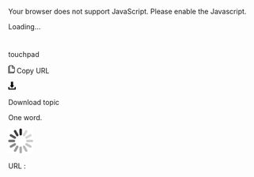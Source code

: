 Your browser does not support JavaScript. Please enable the Javascript.

Loading...

# 

touchpad

![Copy URL](media/touchpad/Copy.png)
Copy URL

![Download](media/touchpad/Download.png)

Download topic

One word. 

![In progress](media/touchpad/activity-large.gif)

URL :
